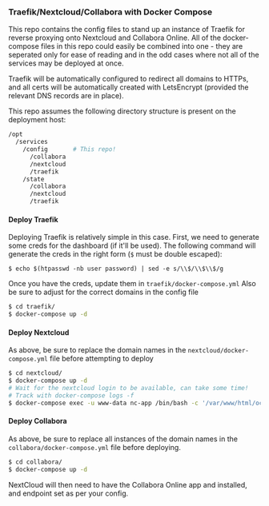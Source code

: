 ### Traefik/Nextcloud/Collabora with Docker Compose

This repo contains the config files to stand up an instance of Traefik for reverse proxying onto Nextcloud and Collabora Online. All of the docker-compose files in this repo could easily be combined into one - they are seperated only for ease of reading and in the odd cases where not all of the services may be deployed at once.

Traefik will be automatically configured to redirect all domains to HTTPs, and all certs will be automatically created with LetsEncrypt (provided the relevant DNS records are in place).

This repo assumes the following directory structure is present on the deployment host:

```bash
/opt
  /services
    /config       # This repo!
      /collabora
      /nextcloud
      /traefik
    /state
      /collabora
      /nextcloud
      /traefik
```

#### Deploy Traefik

Deploying Traefik is relatively simple in this case. First, we need to generate some creds for the dashboard (if it'll be used). The following command will generate the creds in the right form (`$` must be double escaped):

```
$ echo $(htpasswd -nb user password) | sed -e s/\\$/\\$\\$/g
```

Once you have the creds, update them in `traefik/docker-compose.yml` Also be sure to adjust for the correct domains in the config file

```bash
$ cd traefik/
$ docker-compose up -d
```

#### Deploy Nextcloud

As above, be sure to replace the domain names in the `nextcloud/docker-compose.yml` file before attempting to deploy

```bash
$ cd nextcloud/
$ docker-compose up -d
# Wait for the nextcloud login to be available, can take some time!
# Track with docker-compose logs -f
$ docker-compose exec -u www-data nc-app /bin/bash -c '/var/www/html/occ config:system:set overwriteprotocol --value "https"'
```

#### Deploy Collabora

As above, be sure to replace all instances of the domain names in the `collabora/docker-compose.yml` file before deploying.

```bash
$ cd collabora/
$ docker-compose up -d
```

NextCloud will then need to have the Collabora Online app and installed, and endpoint set as per your config.
